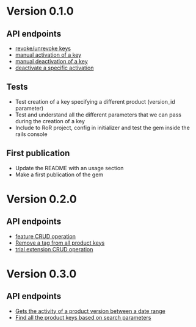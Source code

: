 # Version 0.1.0

## API endpoints
* [revoke/unrevoke keys](https://wyday.com/limelm/help/api/limelm.pkey.revoke/)
* [manual activation of a key](https://wyday.com/limelm/help/api/limelm.pkey.manualActivation/)
* [manual deactivation of a key](https://wyday.com/limelm/help/api/limelm.pkey.manualDeactivation/)
* [deactivate a specific activation](https://wyday.com/limelm/help/api/limelm.pkey.deactivate/)

## Tests
* Test creation of a key specifying a different product (version_id parameter) 
* Test and understand all the different parameters that we can pass during the creation of a key
* Include to RoR project, config in initializer and test the gem inside the rails console

## First publication
* Update the README with an usage section
* Make a first publication of the gem


# Version 0.2.0

## API endpoints
* [feature CRUD operation](https://wyday.com/limelm/help/api/)
* [Remove a tag from all product keys](https://wyday.com/limelm/help/api/limelm.tag.delete/)
* [trial extension CRUD operation](https://wyday.com/limelm/help/api/)

# Version 0.3.0

## API endpoints
* [Gets the activity of a product version between a date range](https://wyday.com/limelm/help/api/limelm.pkey.activity/)
* [Find all the product keys based on search parameters](https://wyday.com/limelm/help/api/limelm.pkey.advancedSearch/)
